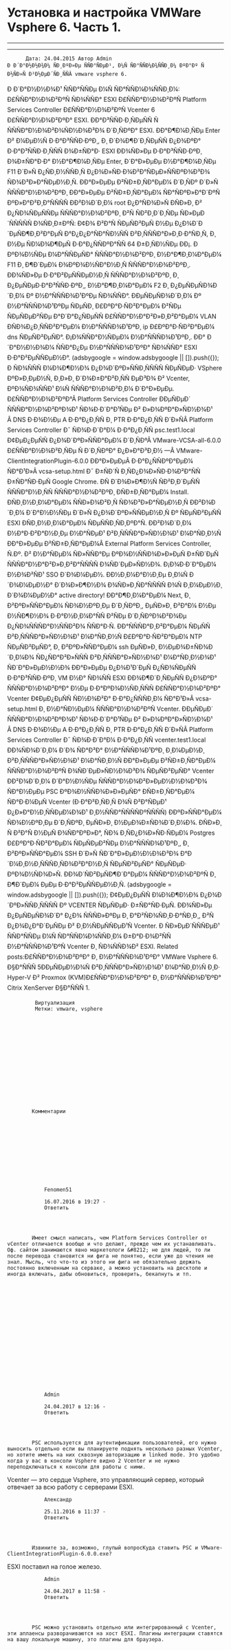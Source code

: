 #                 	Установка и настройка VMWare Vsphere 6. Часть 1.                	  
***            ***

			
            
		

    




	
    	  Дата: 24.04.2015 Автор Admin  
	Ð Ð´Ð°Ð½Ð½Ð¾Ð¼ ÑÐ¸ÐºÐ»Ðµ ÑÑÐ°ÑÐµÐ¹, Ð¼Ñ ÑÐ°ÑÑÐ¼Ð¾ÑÑÐ¸Ð¼ ÐºÐ°Ðº Ñ Ð½ÑÐ»Ñ Ð²Ð½ÐµÐ´ÑÐ¸ÑÑÂ vmware vsphere 6.
Ð Ð´Ð°Ð½Ð½Ð¾Ð¹ ÑÑÐ°ÑÑÐµ Ð¼Ñ ÑÐ°ÑÑÐ¼Ð¾ÑÑÐ¸Ð¼:
Ð£ÑÑÐ°Ð½Ð¾Ð²ÐºÑ ÑÐ¾ÑÑÐ° ESXI
Ð£ÑÑÐ°Ð½Ð¾Ð²ÐºÑ Platform Services Controller
Ð£ÑÑÐ°Ð½Ð¾Ð²ÐºÑ Vcenter 6
 
Ð£ÑÑÐ°Ð½Ð¾Ð²ÐºÐ° ESXI.
ÐÐ°Ð³ÑÑÐ·Ð¸ÑÐµÑÑ Ñ ÑÑÑÐ°Ð½Ð¾Ð²Ð¾ÑÐ½Ð¾Ð³Ð¾ Ð´Ð¸ÑÐºÐ° ESXI.
ÐÐ°Ð¶Ð¼Ð¸ÑÐµ Enter Ð² Ð¼ÐµÐ½Ñ Ð·Ð°Ð³ÑÑÐ·ÐºÐ¸, Ð¸ Ð´Ð¾Ð¶Ð´Ð¸ÑÐµÑÑ Ð¿Ð¾ÐºÐ° Ð·Ð°Ð³ÑÑÐ·Ð¸ÑÑÑ Ð¾Ð±ÑÐ°Ð· ESXI
ÐÐ¾ÑÐ»Ðµ Ð·Ð°Ð³ÑÑÐ·ÐºÐ¸ Ð¾Ð±ÑÐ°Ð·Ð° Ð½Ð°Ð¶Ð¼Ð¸ÑÐµ Enter, Ð´Ð°Ð»ÐµÐµ Ð½Ð°Ð¶Ð¼Ð¸ÑÐµ F11 Ð´Ð»Ñ Ð¿ÑÐ¸Ð½ÑÑÐ¸Ñ Ð¿Ð¾Ð»ÑÐ·Ð¾Ð²Ð°ÑÐµÐ»ÑÑÐºÐ¾Ð³Ð¾ ÑÐ¾Ð³Ð»Ð°ÑÐµÐ½Ð¸Ñ.
ÐÐ°Ð»ÐµÐµ Ð²ÑÐ±Ð¸ÑÐ°ÐµÐ¼ Ð´Ð¸ÑÐº Ð´Ð»Ñ ÑÑÑÐ°Ð½Ð¾Ð²ÐºÐ¸
ÐÐ°Ð»ÐµÐµ Ð²ÑÐ±Ð¸ÑÐ°ÐµÐ¼ ÑÐ°ÑÐºÐ»Ð°Ð´ÐºÑ ÐºÐ»Ð°Ð²Ð¸Ð°ÑÑÑÑ
ÐÐ²Ð¾Ð´Ð¸Ð¼ root Ð¿Ð°ÑÐ¾Ð»Ñ
ÐÑÐ»Ð¸ Ð² Ð¿ÑÐ¾ÑÐµÑÑÐµ ÑÑÑÐ°Ð½Ð¾Ð²ÐºÐ¸ Ð²Ñ ÑÐ²Ð¸Ð´Ð¸ÑÐµ ÑÐ»ÐµÐ´ÑÑÑÑÑ Ð¾ÑÐ¸Ð±ÐºÑ:
Ð¢Ð¾ Ð²Ð°Ñ ÑÐµÑÐ²ÐµÑ Ð½Ðµ Ð¿Ð¾Ð´Ð´ÐµÑÐ¶Ð¸Ð²Ð°ÐµÑ Ð°Ð¿Ð¿Ð°ÑÐ°ÑÐ½ÑÑ Ð²Ð¸ÑÑÑÐ°Ð»Ð¸Ð·Ð°ÑÐ¸Ñ, Ð¸ Ð½Ðµ ÑÐ¼Ð¾Ð¶ÐµÑ Ð·Ð°Ð¿ÑÑÐºÐ°ÑÑ 64 Ð±Ð¸ÑÐ½ÑÐµ ÐÐ¡.
Ð ÐºÐ¾Ð½ÑÐµ Ð¼Ð°ÑÑÐµÑÐ° ÑÑÑÐ°Ð½Ð¾Ð²ÐºÐ¸ Ð½Ð°Ð¶Ð¸Ð¼Ð°ÐµÐ¼ F11 Ð¸ Ð¶Ð´ÐµÐ¼ Ð¾ÐºÐ¾Ð½ÑÐ°Ð½Ð¸Ñ ÑÑÑÐ°Ð½Ð¾Ð²ÐºÐ¸.
ÐÐ¾ÑÐ»Ðµ Ð·Ð°Ð²ÐµÑÑÐµÐ½Ð¸Ñ ÑÑÑÐ°Ð½Ð¾Ð²ÐºÐ¸ Ð¸ Ð¿ÐµÑÐµÐ·Ð°Ð³ÑÑÐ·ÐºÐ¸, Ð½Ð°Ð¶Ð¸Ð¼Ð°ÐµÐ¼ F2 Ð¸ Ð¿ÐµÑÐµÑÐ¾Ð´Ð¸Ð¼ Ðº Ð½Ð°ÑÑÑÐ¾Ð¹ÐºÐµ ÑÐ¾ÑÑÐ°.
ÐÐµÑÐµÑÐ¾Ð´Ð¸Ð¼ Ðº Ð½Ð°ÑÑÑÐ¾Ð¹ÐºÐµ ÑÐµÑÐ¸
Ð£ÐºÐ°Ð·ÑÐ²Ð°ÐµÐ¼ Ð²ÑÐµ ÑÐµÑÐµÐ²ÑÐµ Ð°Ð´Ð°Ð¿ÑÐµÑÑ
Ð£ÑÑÐ°Ð½Ð°Ð²Ð»Ð¸Ð²Ð°ÐµÐ¼ VLAN
ÐÑÐ¾Ð¿Ð¸ÑÑÐ²Ð°ÐµÐ¼ Ð½Ð°ÑÑÑÐ¾Ð¹ÐºÐ¸ ip
Ð£ÐºÐ°Ð·ÑÐ²Ð°ÐµÐ¼ dns ÑÐµÑÐ²ÐµÑÐ°.
Ð¡Ð¾ÑÑÐ°Ð½ÑÐµÐ¼ Ð½Ð°ÑÑÑÐ¾Ð¹ÐºÐ¸. ÐÐ° Ð´Ð°Ð½Ð½Ð¾Ð¼ ÑÑÐ°Ð¿Ðµ Ð½Ð°ÑÑÑÐ¾Ð¹ÐºÐ° ÑÐ¾ÑÑÐ° ESXI Ð·Ð°Ð²ÐµÑÑÐµÐ½Ð°.
(adsbygoogle = window.adsbygoogle || []).push({});
Ð ÑÐ¾ÑÑÑ Ð¼Ð¾Ð¶Ð½Ð¾ Ð¿Ð¾Ð´ÐºÐ»ÑÑÐ¸ÑÑÑÑ ÑÐµÑÐµÐ· VSphere ÐºÐ»Ð¸ÐµÐ½Ñ, Ð¸Ð»Ð¸ Ð´Ð¾Ð±Ð°Ð²Ð¸ÑÑ ÐµÐ³Ð¾ Ð² Vcenter, ÐºÐ¾ÑÐ¾ÑÑÐ¹ Ð¼Ñ ÑÑÑÐ°Ð½Ð¾Ð²Ð¸Ð¼ Ð´Ð°Ð»ÐµÐµ.
Ð£ÑÑÐ°Ð½Ð¾Ð²ÐºÐ°Â Platform Services Controller
ÐÐµÑÐµÐ´ ÑÑÑÐ°Ð½Ð¾Ð²ÐºÐ¾Ð¹ ÑÐ¾Ð·Ð´Ð°Ð¹ÑÐµ Ð² Ð»Ð¾ÐºÐ°Ð»ÑÐ½Ð¾Ð¹ Â DNS Ð·Ð¾Ð½Ðµ A Ð·Ð°Ð¿Ð¸ÑÑ Ð¸ PTR Ð·Ð°Ð¿Ð¸ÑÑ Ð´Ð»ÑÂ Platform Services Controller
Ð¯ ÑÐ¾Ð·Ð´Ð°Ð¼ Ð·Ð°Ð¿Ð¸ÑÑ psc.test1.local
Ð¢ÐµÐ¿ÐµÑÑ Ð¿Ð¾Ð´ÐºÐ»ÑÑÐ°ÐµÐ¼ Ð´Ð¸ÑÐºÂ VMware-VCSA-all-6.0.0
Ð£ÑÑÐ°Ð½Ð¾Ð²Ð¸ÑÐµ Ñ Ð´Ð¸ÑÐºÐ° Ð¿Ð»Ð°Ð³Ð¸Ð½ —Â VMware-ClientIntegrationPlugin-6.0.0
ÐÐ°Ð»ÐµÐµÂ Ð·Ð°Ð¿ÑÑÐºÐ°ÐµÐ¼ ÑÐ°Ð¹Ð»Â vcsa-setup.html
Ð¯ Ð±ÑÐ´Ñ Ð¸ÑÐ¿Ð¾Ð»ÑÐ·Ð¾Ð²Ð°ÑÑ Ð±ÑÐ°ÑÐ·ÐµÑ Google Chrome.
ÐÑ Ð´Ð¾Ð»Ð¶Ð½Ñ ÑÐ²Ð¸Ð´ÐµÑÑ ÑÑÑÐ°Ð½Ð¸ÑÑ ÑÑÑÐ°Ð½Ð¾Ð²ÐºÐ¸
ÐÑÐ±Ð¸ÑÐ°ÐµÐ¼ Install.
ÐÑÐ¸Ð½Ð¸Ð¼Ð°ÐµÐ¼ ÑÑÐ»Ð¾Ð²Ð¸Ñ ÑÐ¾Ð³Ð»Ð°ÑÐµÐ½Ð¸Ñ
ÐÐ²Ð¾Ð´Ð¸Ð¼ Ð´Ð°Ð½Ð½ÑÐµ Ð´Ð»Ñ Ð¿Ð¾Ð´ÐºÐ»ÑÑÐµÐ½Ð¸Ñ Ðº ÑÐµÑÐ²ÐµÑÑ ESXI
ÐÑÐ¸Ð½Ð¸Ð¼Ð°ÐµÐ¼ ÑÐµÑÑÐ¸ÑÐ¸ÐºÐ°Ñ.
ÐÐ²Ð¾Ð´Ð¸Ð¼ Ð½Ð°Ð·Ð²Ð°Ð½Ð¸Ðµ Ð½Ð°ÑÐµÐ¹ Ð²Ð¸ÑÑÑÐ°Ð»ÑÐ½Ð¾Ð¹ Ð¼Ð°ÑÐ¸Ð½Ñ
ÐÐ°Ð»ÐµÐµ Ð²ÑÐ±Ð¸ÑÐ°ÐµÐ¼Â External Platform Services Controller, Ñ.Ðº. Ð² Ð½Ð°ÑÐµÐ¼ ÑÐ»ÑÑÐ°Ðµ ÐºÐ¾Ð½ÑÑÐ¾Ð»Ð»ÐµÑ Ð±ÑÐ´ÐµÑ ÑÑÑÐ°Ð½Ð°Ð²Ð»Ð¸Ð²Ð°ÑÑÑÑ Ð¾ÑÐ´ÐµÐ»ÑÐ½Ð¾.
Ð¡Ð¾Ð·Ð´Ð°ÐµÐ¼ Ð½Ð¾Ð²ÑÐ¹ SSO Ð´Ð¾Ð¼ÐµÐ½. ÐÐ½Ð¸Ð¼Ð°Ð½Ð¸Ðµ Ð¸Ð¼Ñ Ð´Ð¾Ð¼ÐµÐ½Ð° Ð´Ð¾Ð»Ð¶Ð½Ð¾ Ð¾ÑÐ»Ð¸ÑÐ°ÑÑÑÑ Ð¾Ñ Ð¸Ð¼ÐµÐ½Ð¸ Ð´Ð¾Ð¼ÐµÐ½Ð° active directory!
ÐÐ°Ð¶Ð¸Ð¼Ð°ÐµÐ¼ Next, Ð¸ Ð²ÐºÐ»ÑÑÐ°ÐµÐ¼ ÑÐ¾Ð½ÐºÐ¸Ðµ Ð´Ð¸ÑÐºÐ¸, ÐµÑÐ»Ð¸ Ð²Ð°Ð¼ Ð½Ðµ Ð½ÑÐ¶Ð½Ð¾ Ð·Ð°Ð½Ð¸Ð¼Ð°ÑÑ Ð²ÑÐµ Ð´Ð¸ÑÐºÐ¾Ð²Ð¾Ðµ Ð¿ÑÐ¾ÑÑÑÐ°Ð½ÑÑÐ²Ð¾ ÑÑÐ°Ð·Ñ.
ÐÐ°ÑÑÑÐ°Ð¸Ð²Ð°ÐµÐ¼ ÑÐµÑÑ Ð²Ð¸ÑÑÑÐ°Ð»ÑÐ½Ð¾Ð¹ Ð¼Ð°ÑÐ¸Ð½Ñ
Ð£ÐºÐ°Ð·ÑÐ²Ð°ÐµÐ¼ NTP ÑÐµÑÐ²ÐµÑÐ°, Ð¸ Ð²ÐºÐ»ÑÑÐ°ÐµÐ¼ ssh ÐµÑÐ»Ð¸ Ð½ÐµÐ¾Ð±ÑÐ¾Ð´Ð¸Ð¼Ð¾ ÑÐ¿ÑÐ°Ð²Ð»ÑÑÑ Ð²Ð¸ÑÑÑÐ°Ð»ÑÐ½Ð¾Ð¹ Ð¼Ð°ÑÐ¸Ð½Ð¾Ð¹ ÑÐ´Ð°Ð»ÐµÐ½Ð½Ð¾
ÐÐ°Ð»ÐµÐµ Ð¿Ð¾Ð¹Ð´ÐµÑ Ð¿ÑÐ¾ÑÐµÑÑ Ð·Ð°Ð³ÑÑÐ·ÐºÐ¸ VM Ð½Ð° ÑÐ¾ÑÑ ESXI
ÐÐ¾Ð¶Ð´Ð¸ÑÐµÑÑ Ð¿Ð¾ÐºÐ° ÑÑÑÐ°Ð½Ð¾Ð²ÐºÐ° Ð½Ðµ Ð·Ð°ÐºÐ¾Ð½ÑÐ¸ÑÑÑ
Ð£ÑÑÐ°Ð½Ð¾Ð²ÐºÐ° Vcenter
Ð¢ÐµÐ¿ÐµÑÑ ÑÐ½Ð¾Ð²Ð° Ð·Ð°Ð¿ÑÑÑÐ¸Ð¼ ÑÐ°Ð¹Ð»Â vcsa-setup.html Ð¸ Ð½Ð°ÑÐ½ÐµÐ¼ ÑÑÑÐ°Ð½Ð¾Ð²ÐºÑ Vcenter.
ÐÐµÑÐµÐ´ ÑÑÑÐ°Ð½Ð¾Ð²ÐºÐ¾Ð¹ ÑÐ¾Ð·Ð´Ð°Ð¹ÑÐµ Ð² Ð»Ð¾ÐºÐ°Ð»ÑÐ½Ð¾Ð¹ Â DNS Ð·Ð¾Ð½Ðµ A Ð·Ð°Ð¿Ð¸ÑÑ Ð¸ PTR Ð·Ð°Ð¿Ð¸ÑÑ Ð´Ð»ÑÂ Platform Services Controller
Ð¯ ÑÐ¾Ð·Ð´Ð°Ð¼ Ð·Ð°Ð¿Ð¸ÑÑ vcenter.test1.local
ÐÐ¾ÑÐ¾Ð´Ð¸Ð¼ Ð´Ð¾ ÑÐ°Ð³Ð° Ð½Ð°ÑÑÑÐ¾Ð¹ÐºÐ¸ Ð¸Ð¼ÐµÐ½Ð¸ Ð²Ð¸ÑÑÑÐ°Ð»ÑÐ½Ð¾Ð¹ Ð¼Ð°ÑÐ¸Ð½Ñ
ÐÐ°Ð»ÐµÐµ Ð²ÑÐ±Ð¸ÑÐ°ÐµÐ¼ ÑÑÑÐ°Ð½Ð¾Ð²ÐºÑ Ð¾ÑÐ´ÐµÐ»ÑÐ½Ð¾Ð³Ð¾ ÑÐµÑÐ²ÐµÑÐ° Vcenter
ÐÐ²Ð¾Ð´Ð¸Ð¼ Ð´Ð°Ð½Ð½ÑÐµ ÑÑÑÐ°Ð½Ð¾Ð²Ð»ÐµÐ½Ð½Ð¾Ð³Ð¾ ÑÐ°Ð½ÐµÐµ PSC ÐºÐ¾Ð½ÑÑÐ¾Ð»Ð»ÐµÑÐ°
ÐÑÐ±Ð¸ÑÐ°ÐµÐ¼ ÑÐ°Ð·Ð¼ÐµÑ Vcenter (Ð·Ð°Ð²Ð¸ÑÐ¸Ñ Ð¾Ñ Ð²Ð°ÑÐµÐ¹ Ð¿Ð»Ð°Ð½Ð¸ÑÑÐµÐ¼Ð¾Ð¹ Ð¸Ð½ÑÑÐ°ÑÑÑÑÐºÑÑÑÑ)
ÐÐºÐ»ÑÑÐ°ÐµÐ¼ ÑÐ¾Ð½ÐºÐ¸Ðµ Ð´Ð¸ÑÐºÐ¸ ÐµÑÐ»Ð¸ Ð½ÐµÐ¾Ð±ÑÐ¾Ð´Ð¸Ð¼Ð¾.
ÐÑÐ»Ð¸ Ñ Ð²Ð°Ñ Ð½ÐµÑ Ð¾ÑÐ°ÐºÐ»Ð°, ÑÐ¾ Ð¸ÑÐ¿Ð¾Ð»ÑÐ·ÑÐµÐ¼ Postgres
Ð£ÐºÐ°Ð·ÑÐ²Ð°ÐµÐ¼ ÑÐµÑÐµÐ²ÑÐµ Ð½Ð°ÑÑÑÐ¾Ð¹ÐºÐ¸, Ð¸ Ð²ÐºÐ»ÑÑÐ°ÐµÐ¼ SSH Ð´Ð»Ñ ÑÐ´Ð°Ð»ÐµÐ½Ð½Ð¾Ð³Ð¾ Ð°Ð´Ð¼Ð¸Ð½Ð¸ÑÑÑÐ¸ÑÐ¾Ð²Ð°Ð½Ð¸Ñ ÑÐµÑÐ²ÐµÑÐ° ÑÐµÑÐµÐ· ÐºÐ¾Ð½ÑÐ¾Ð»Ñ.
ÐÐ¾Ð´ÑÐ²ÐµÑÐ¶Ð´Ð°ÐµÐ¼ ÑÑÑÐ°Ð½Ð¾Ð²ÐºÑ Ð¸ Ð¶Ð´ÐµÐ¼ ÐµÐµ Ð·Ð°Ð²ÐµÑÑÐµÐ½Ð¸Ñ.
(adsbygoogle = window.adsbygoogle || []).push({});
Ð¢ÐµÐ¿ÐµÑÑ Ð¼Ð¾Ð¶Ð½Ð¾ Ð¿Ð¾Ð´ÐºÐ»ÑÑÐ¸ÑÑÑÑ Ðº VCENTER ÑÐµÑÐµÐ· Ð±ÑÐ°ÑÐ·ÐµÑ.
ÐÐ¾ÑÐ»Ðµ Ð¿ÐµÑÐµÑÐ¾Ð´Ð° Ð¿Ð¾ ÑÑÑÐ»ÐºÐµ Ð¸ Ð°Ð²ÑÐ¾ÑÐ¸Ð·Ð°ÑÐ¸Ð¸, Ð²Ñ Ð¿Ð¾Ð¿Ð°Ð´ÐµÑÐµ Ð² Ð¸Ð½ÑÐµÑÑÐµÐ¹Ñ Vcenter.
Ð ÑÐ»ÐµÐ´ÑÑÑÐµÐ¹ ÑÑÐ°ÑÑÐµ Ð¼Ñ ÑÐ°ÑÑÐ¼Ð¾ÑÑÐ¸Ð¼ Ð±Ð°Ð·Ð¾Ð²ÑÑ Ð½Ð°ÑÑÑÐ¾Ð¹ÐºÑ Vcenter Ð¸ ÑÐ¾ÑÑÐ¾Ð² ESXI.
Related posts:Ð£ÑÑÐ°Ð½Ð¾Ð²ÐºÐ° Ð¸ Ð½Ð°ÑÑÑÐ¾Ð¹ÐºÐ° VMWare Vsphere 6. Ð§Ð°ÑÑÑ 5ÐÐµÑÐµÐ½Ð¾Ñ Ð²Ð¸ÑÑÑÐ°Ð»ÑÐ½Ð¾Ð¹ Ð¼Ð°ÑÐ¸Ð½Ñ Ð¸Ð· Hyper-V Ð² Proxmox (KVM)Ð£ÑÑÐ°Ð½Ð¾Ð²ÐºÐ° Ð¸ Ð½Ð°ÑÑÑÐ¾Ð¹ÐºÐ° Citrix XenServer Ð§Ð°ÑÑÑ 1.
        
             Виртуализация 
             Метки: vmware, vsphere  
        
            
        
    



                        
                    
                    
                
        
                
	
    	
        
        	Комментарии
        
		
		 
    
    
        
                    
         
        
            
            
                
                Fenomen51
                  
                16.07.2016 в 19:27 - 
                Ответить                                
                
            
    
                      
            Имеет смысл написать, чем Platform Services Controller от vCenter отличается вообще и что делают, прежде чем их устанавливать. Оф. сайтом занимаются явно маркетологи &#8212; не для людей, то ли после перевода становится ни фига не понятно, если уже до чтения не знал. Мысль, что что-то из этого ни фига не обязательно держать постоянно включенным на серваке, а можно установить на десктопе и иногда включать, дабы обновиться, проверить, бекапнуть и тп.
          
        
        
        


    
    

 
    
    
        
                    
         
        
            
            
                
                Admin
                  
                24.04.2017 в 12:16 - 
                Ответить                                
                
            
    
                      
            PSC используется для аутентификации пользователей, его нужно выносить отдельно если вы планируете поднять несколько разных Vcenter, но хотите иметь на них сквозную авторизацию и linked mode. Это удобно когда у вас в консоли Vsphere видно 2 Vcenter и не нужно переподключаться к консоли для работы с ними.
Vcenter &#8212; это сердце Vsphere, это управляющий сервер, который отвечает за всю работу с серверами ESXI.
          
        
        
        


    
    

 
    
    
        
                    
         
        
            
            
                
                Александр
                  
                25.11.2016 в 11:37 - 
                Ответить                                
                
            
    
                      
            Извините за, возможно, глупый вопросКуда ставить PSC и VMware-ClientIntegrationPlugin-6.0.0.exe?
ESXI поставил на голое железо.
          
        
        
        


    
    

 
    
    
        
                    
         
        
            
            
                
                Admin
                  
                24.04.2017 в 11:58 - 
                Ответить                                
                
            
    
                      
            PSC можно установить отдельно или интегрированный с Vcenter, эти аплаенсы разворачиваются на хост ESXI. Плагины интеграции ставятся на вашу локальную машину, это плагины для браузера.
          
        
        
        


    
    

 
    
    
        
                    
         
        
            
            
                
                Bukas
                  
                30.11.2016 в 15:52 - 
                Ответить                                
                
            
    
                      
            После перехода по ссылке в последнем шаге Chrome выдал ошибку
&#171;Не удается получить доступ к сайту
Сайт 10.0.0.39 не позволяет установить соединение.&#187;
          
        
        
        


    
    

 
    
    
        
                    
         
        
            
            
                
                Admin
                  
                24.04.2017 в 11:57 - 
                Ответить                                
                
            
    
                      
            Возможно вы где-то допустили ошибку при настройке Vcenter, например виртуальная машина с ним не запущена.
          
        
        
        


    
    

	
    








	
		
		Добавить комментарий для Fenomen51 Отменить ответВаш адрес email не будет опубликован.Комментарий Имя 
Email 
Сайт 
 
&#916;document.getElementById( "ak_js_1" ).setAttribute( "value", ( new Date() ).getTime() );	
	


<ins class="adsbygoogle"
     style="display:block"
     data-ad-client="ca-pub-1890562251101921"
     data-ad-slot="9117958896"
     data-ad-format="auto">

(adsbygoogle = window.adsbygoogle || []).push({});





			
        
        

		

        

           
    
    


  


	
    

		
        
             
			

                

                    
                                                  Все права защищены. IT Traveler 2023 
                         
                        
																														                    
                    

				
                
                
    
			
		                            
	

	
                
                
			
                
		
        
	
    


jQuery(document).ready(function($){
  $("a[rel*=lightbox]").colorbox({initialWidth:"30%",initialHeight:"30%",maxWidth:"90%",maxHeight:"90%",opacity:0.8,current:" {current}  {total}",previous:"",close:"Закрыть"});
});
  



    (function (d, w, c) {
        (w[c] = w[c] || []).push(function() {
            try {
                w.yaCounter27780774 = new Ya.Metrika({
                    id:27780774,
                    clickmap:true,
                    trackLinks:true,
                    accurateTrackBounce:true,
                    webvisor:true,
                    trackHash:true
                });
            } catch(e) { }
        });

        var n = d.getElementsByTagName("script")[0],
            s = d.createElement("script"),
            f = function () { n.parentNode.insertBefore(s, n); };
        s.type = "text/javascript";
        s.async = true;
        s.src = "https://mc.yandex.ru/metrika/watch.js";

        if (w.opera == "[object Opera]") {
            d.addEventListener("DOMContentLoaded", f, false);
        } else { f(); }
    })(document, window, "yandex_metrika_callbacks");





  (function(i,s,o,g,r,a,m){i['GoogleAnalyticsObject']=r;i[r]=i[r]||function(){
  (i[r].q=i[r].q||[]).push(arguments)},i[r].l=1*new Date();a=s.createElement(o),
  m=s.getElementsByTagName(o)[0];a.async=1;a.src=g;m.parentNode.insertBefore(a,m)
  })(window,document,'script','//www.google-analytics.com/analytics.js','ga');

  ga('create', 'UA-58126221-1', 'auto');
  ga('send', 'pageview');







